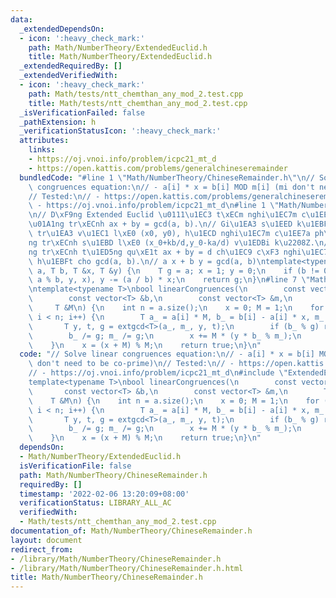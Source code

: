```yaml
---
data:
  _extendedDependsOn:
  - icon: ':heavy_check_mark:'
    path: Math/NumberTheory/ExtendedEuclid.h
    title: Math/NumberTheory/ExtendedEuclid.h
  _extendedRequiredBy: []
  _extendedVerifiedWith:
  - icon: ':heavy_check_mark:'
    path: Math/tests/ntt_chemthan_any_mod_2.test.cpp
    title: Math/tests/ntt_chemthan_any_mod_2.test.cpp
  _isVerificationFailed: false
  _pathExtension: h
  _verificationStatusIcon: ':heavy_check_mark:'
  attributes:
    links:
    - https://oj.vnoi.info/problem/icpc21_mt_d
    - https://open.kattis.com/problems/generalchineseremainder
  bundledCode: "#line 1 \"Math/NumberTheory/ChineseRemainder.h\"\n// Solve linear\
    \ congruences equation:\n// - a[i] * x = b[i] MOD m[i] (mi don't need to be co-prime)\n\
    // Tested:\n// - https://open.kattis.com/problems/generalchineseremainder\n//\
    \ - https://oj.vnoi.info/problem/icpc21_mt_d\n#line 1 \"Math/NumberTheory/ExtendedEuclid.h\"\
    \n// D\xF9ng Extended Euclid \u0111\u1EC3 t\xECm nghi\u1EC7m c\u1EE7a ph\u01B0\
    \u01A1ng tr\xECnh ax + by = gcd(a, b).\n// Gi\u1EA3 s\u1EED k\u1EBFt qu\u1EA3\
    \ tr\u1EA3 v\u1EC1 l\xE0 (x0, y0), h\u1ECD nghi\u1EC7m c\u1EE7a ph\u01B0\u01A1\
    ng tr\xECnh s\u1EBD l\xE0 (x_0+kb/d,y_0-ka/d) v\u1EDBi k\u2208Z.\n// Ph\u01B0\u01A1\
    ng tr\xECnh t\u1ED5ng qu\xE1t ax + by = d ch\u1EC9 c\xF3 nghi\u1EC7m khi d chia\
    \ h\u1EBFt cho gcd(a, b).\n// a x + b y = gcd(a, b)\ntemplate<typename T>\nT extgcd(T\
    \ a, T b, T &x, T &y) {\n    T g = a; x = 1; y = 0;\n    if (b != 0) g = extgcd(b,\
    \ a % b, y, x), y -= (a / b) * x;\n    return g;\n}\n#line 7 \"Math/NumberTheory/ChineseRemainder.h\"\
    \ntemplate<typename T>\nbool linearCongruences(\n        const vector<T> &a,\n\
    \        const vector<T> &b,\n        const vector<T> &m,\n        T &x,\n   \
    \     T &M\n) {\n    int n = a.size();\n    x = 0; M = 1;\n    for (int i = 0;\
    \ i < n; i++) {\n        T a_ = a[i] * M, b_ = b[i] - a[i] * x, m_ = m[i];\n \
    \       T y, t, g = extgcd<T>(a_, m_, y, t);\n        if (b_ % g) return false;\n\
    \        b_ /= g; m_ /= g;\n        x += M * (y * b_ % m_);\n        M *= m_;\n\
    \    }\n    x = (x + M) % M;\n    return true;\n}\n"
  code: "// Solve linear congruences equation:\n// - a[i] * x = b[i] MOD m[i] (mi\
    \ don't need to be co-prime)\n// Tested:\n// - https://open.kattis.com/problems/generalchineseremainder\n\
    // - https://oj.vnoi.info/problem/icpc21_mt_d\n#include \"ExtendedEuclid.h\"\n\
    template<typename T>\nbool linearCongruences(\n        const vector<T> &a,\n \
    \       const vector<T> &b,\n        const vector<T> &m,\n        T &x,\n    \
    \    T &M\n) {\n    int n = a.size();\n    x = 0; M = 1;\n    for (int i = 0;\
    \ i < n; i++) {\n        T a_ = a[i] * M, b_ = b[i] - a[i] * x, m_ = m[i];\n \
    \       T y, t, g = extgcd<T>(a_, m_, y, t);\n        if (b_ % g) return false;\n\
    \        b_ /= g; m_ /= g;\n        x += M * (y * b_ % m_);\n        M *= m_;\n\
    \    }\n    x = (x + M) % M;\n    return true;\n}\n"
  dependsOn:
  - Math/NumberTheory/ExtendedEuclid.h
  isVerificationFile: false
  path: Math/NumberTheory/ChineseRemainder.h
  requiredBy: []
  timestamp: '2022-02-06 13:20:09+08:00'
  verificationStatus: LIBRARY_ALL_AC
  verifiedWith:
  - Math/tests/ntt_chemthan_any_mod_2.test.cpp
documentation_of: Math/NumberTheory/ChineseRemainder.h
layout: document
redirect_from:
- /library/Math/NumberTheory/ChineseRemainder.h
- /library/Math/NumberTheory/ChineseRemainder.h.html
title: Math/NumberTheory/ChineseRemainder.h
---
```

